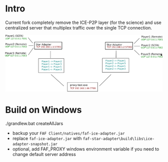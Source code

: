 # Intro

Current fork completely remove the ICE-P2P layer (for the science) and use centralized server that multiplex traffic over the single TCP connection.

![Img](diag.png)

# Build on Windows

  ./grandlew.bat createAllJars

- backup your `FAF Client/natives/faf-ice-adapter.jar`
- replace `faf-ice-adapter.jar` with `faf-star-adapter\build\libs\ice-adapter-snapshot.jar`
- optional, add FAF_PROXY windows environment variable if you need to change default server address
 
